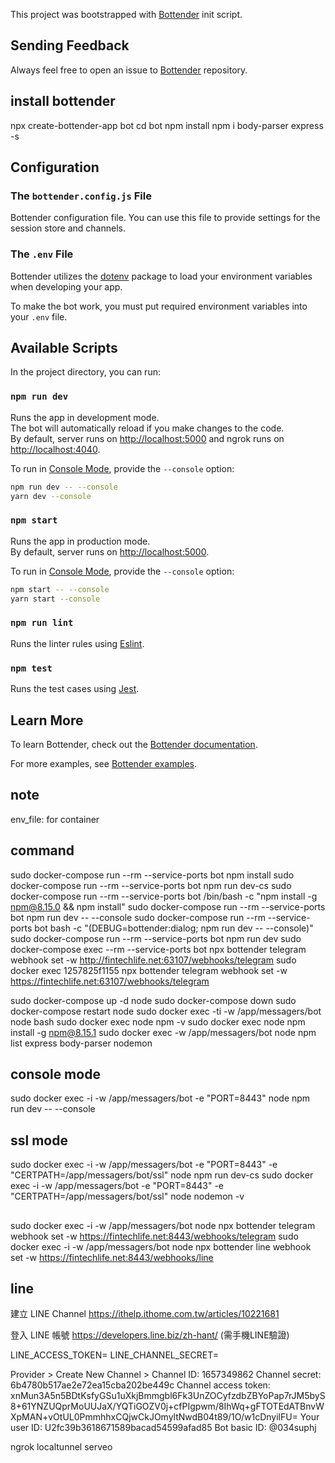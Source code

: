 This project was bootstrapped with
[Bottender](https://github.com/Yoctol/bottender) init script.

## Sending Feedback

Always feel free to open an issue to
[Bottender](https://github.com/Yoctol/bottender/issues) repository.

## install bottender

npx create-bottender-app bot
cd bot
npm install
npm i body-parser express -s

## Configuration

### The `bottender.config.js` File

Bottender configuration file. You can use this file to provide settings for the session store and channels.

### The `.env` File

Bottender utilizes the [dotenv](https://www.npmjs.com/package/dotenv) package to load your environment variables when developing your app.

To make the bot work, you must put required environment variables into your `.env` file.

## Available Scripts

In the project directory, you can run:

### `npm run dev`

Runs the app in development mode.<br>
The bot will automatically reload if you make changes to the code.<br>
By default, server runs on [http://localhost:5000](http://localhost:5000) and ngrok runs on [http://localhost:4040](http://localhost:4040).

To run in [Console Mode](https://bottender.js.org/docs/en/the-basics-console-mode), provide the `--console` option:

```sh
npm run dev -- --console
yarn dev --console
```

### `npm start`

Runs the app in production mode.<br>
By default, server runs on [http://localhost:5000](http://localhost:5000).

To run in [Console Mode](https://bottender.js.org/docs/en/the-basics-console-mode), provide the `--console` option:

```sh
npm start -- --console
yarn start --console
```

### `npm run lint`

Runs the linter rules using [Eslint](https://eslint.org/).

### `npm test`

Runs the test cases using [Jest](https://jestjs.io/).

## Learn More

To learn Bottender, check out the [Bottender documentation](https://bottender.js.org/docs/en/getting-started).

For more examples, see [Bottender examples](https://github.com/Yoctol/bottender/tree/master/examples).

## note
env_file: for container

## command
sudo docker-compose  run --rm --service-ports bot npm install
sudo docker-compose  run --rm --service-ports bot npm run dev-cs
sudo docker-compose  run --rm --service-ports bot /bin/bash -c "npm install -g npm@8.15.0 && npm install"
sudo docker-compose  run --rm --service-ports bot npm run dev -- --console
sudo docker-compose  run --rm --service-ports bot bash -c "(DEBUG=bottender:dialog; npm run dev -- --console)"
sudo docker-compose  run --rm --service-ports bot npm run dev
sudo docker-compose  exec --rm --service-ports bot npx bottender telegram webhook set -w http://fintechlife.net:63107/webhooks/telegram
sudo docker exec 1257825f1155 npx bottender telegram webhook set -w https://fintechlife.net:63107/webhooks/telegram

sudo docker-compose up -d node
sudo docker-compose down
sudo docker-compose restart node
sudo docker exec -ti -w /app/messagers/bot node bash
sudo docker exec node npm -v
sudo docker exec node npm install -g npm@8.15.1
sudo docker exec -w /app/messagers/bot node npm list express body-parser nodemon

## console mode
sudo docker exec -i -w /app/messagers/bot -e "PORT=8443" node npm run dev -- --console

## ssl mode
sudo docker exec -i -w /app/messagers/bot -e "PORT=8443" -e "CERTPATH=/app/messagers/bot/ssl" node npm run dev-cs
sudo docker exec -i -w /app/messagers/bot -e "PORT=8443" -e "CERTPATH=/app/messagers/bot/ssl" node nodemon -v

##
sudo docker exec -i -w /app/messagers/bot node npx bottender telegram webhook set -w https://fintechlife.net:8443/webhooks/telegram
sudo docker exec -i -w /app/messagers/bot node npx bottender line webhook set -w https://fintechlife.net:8443/webhooks/line

## line
建立 LINE Channel
https://ithelp.ithome.com.tw/articles/10221681

登入 LINE 帳號
https://developers.line.biz/zh-hant/
(需手機LINE驗證)

LINE_ACCESS_TOKEN=
LINE_CHANNEL_SECRET=

Provider > Create New Channel >
Channel ID: 1657349862
Channel secret: 6b4780b517ae2e72ea15cba202be449c
Channel access token:
xnMun3A5n5BDtKsfyGSu1uXkjBmmgbl6Fk3UnZOCyfzdbZBYoPap7rJM5byS8+61YNZUQprMoUUJaX/YQTiGOZV0j+cfPIgpwm/8IhWq+gFTOTEdATBnvWXpMAN+vOtUL0PmmhhxCQjwCkJOmyltNwdB04t89/1O/w1cDnyilFU=
Your user ID: U2fc39b3618671589bacad54599afad85
Bot basic ID: @034suphj

ngrok
localtunnel
serveo